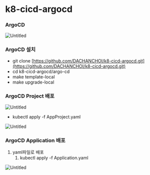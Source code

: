 # k8-cicd-argocd

### ArgoCD

![Untitled](https://s3-us-west-2.amazonaws.com/secure.notion-static.com/7d5c8ad5-75dd-49df-a26a-c803425a6f5d/Untitled.png)
### ArgoCD 설치

- git clone [https://github.com/DACHANCHOI/k8-cicd-argocd.git](https://github.com/DACHANCHOI/k8-cicd-argocd.git)
- cd k8-cicd-argocd/argo-cd
- make template-local
- make upgrade-local

### ArgoCD Project 배포

![Untitled](https://s3-us-west-2.amazonaws.com/secure.notion-static.com/c1a9f695-b658-4d34-bfa8-f98fcefba260/Untitled.png)
- kubectl apply -f AppProject.yaml

![Untitled](https://s3-us-west-2.amazonaws.com/secure.notion-static.com/65a4c52d-edcd-47c1-8281-6db7d65b51b4/Untitled.png)
### ArgoCD Application 배포

1. yaml파일로 배포
    1. kubectl apply -f Application.yaml

![Untitled](https://s3-us-west-2.amazonaws.com/secure.notion-static.com/dea47da5-b5a5-4873-90fe-2ad75e0ac173/Untitled.png)
